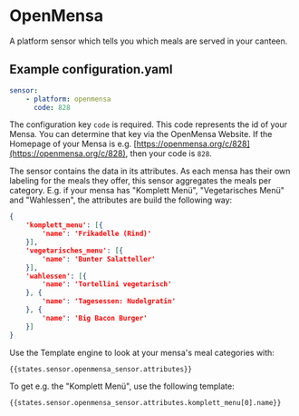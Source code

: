 # OpenMensa
A platform sensor which tells you which meals are served in your canteen.

## Example configuration.yaml
```yaml
sensor:
    - platform: openmensa
      code: 828
```
The configuration key ```code``` is required. This code represents the id of your Mensa.
You can determine that key via the OpenMensa Website. If the Homepage of your Mensa is
e.g. [https://openmensa.org/c/828](https://openmensa.org/c/828), then your code is ```828```.

The sensor contains the data in its attributes. As each mensa has their own labeling for the meals they offer,
this sensor aggregates the meals per category. E.g. if your mensa has "Komplett Menü", "Vegetarisches Menü" and
"Wahlessen", the attributes are build the following way:

```json
{
	'komplett_menu': [{
		'name': 'Frikadelle (Rind)'
	}],
	'vegetarisches_menu': [{
		'name': 'Bunter Salatteller'
	}],
	'wahlessen': [{
		'name': 'Tortellini vegetarisch'
	}, {
		'name': 'Tagesessen: Nudelgratin'
	}, {
		'name': 'Big Bacon Burger'
	}]
}
```

Use the Template engine to look at your mensa's meal categories with:
```
{{states.sensor.openmensa_sensor.attributes}}
```

To get e.g. the "Komplett Menü", use the following template:
```
{{states.sensor.openmensa_sensor.attributes.komplett_menu[0].name}}
```
